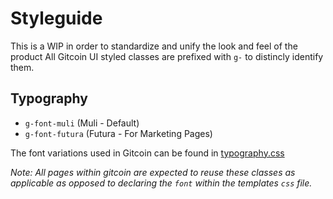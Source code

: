 # Styleguide

This is a WIP in order to standardize and unify the look and feel of the product
All Gitcoin UI styled classes are prefixed with `g-` to distincly identify them.

## Typography

- `g-font-muli` (Muli - Default)
- `g-font-futura` (Futura - For Marketing Pages)

The font variations used in Gitcoin can be found in
[typography.css](https://github.com/gitcoinco/web/blob/master/app/assets/v2/css/lib/typography.css)

_Note: All pages within gitcoin are expected to reuse these classes as applicable as opposed to declaring the `font` within the templates `css` file._
